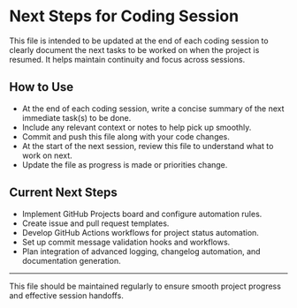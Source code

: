 # Next Steps for Coding Session

This file is intended to be updated at the end of each coding session to clearly document the next tasks to be worked on when the project is resumed. It helps maintain continuity and focus across sessions.

## How to Use

- At the end of each coding session, write a concise summary of the next immediate task(s) to be done.
- Include any relevant context or notes to help pick up smoothly.
- Commit and push this file along with your code changes.
- At the start of the next session, review this file to understand what to work on next.
- Update the file as progress is made or priorities change.

## Current Next Steps

- Implement GitHub Projects board and configure automation rules.
- Create issue and pull request templates.
- Develop GitHub Actions workflows for project status automation.
- Set up commit message validation hooks and workflows.
- Plan integration of advanced logging, changelog automation, and documentation generation.

---

This file should be maintained regularly to ensure smooth project progress and effective session handoffs.

